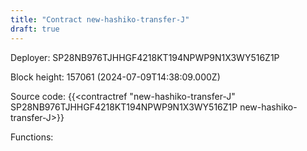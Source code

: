 ```yaml
---
title: "Contract new-hashiko-transfer-J"
draft: true
---
```

Deployer: SP28NB976TJHHGF4218KT194NPWP9N1X3WY516Z1P


 



Block height: 157061 (2024-07-09T14:38:09.000Z)

Source code: {{<contractref "new-hashiko-transfer-J" SP28NB976TJHHGF4218KT194NPWP9N1X3WY516Z1P new-hashiko-transfer-J>}}

Functions:


